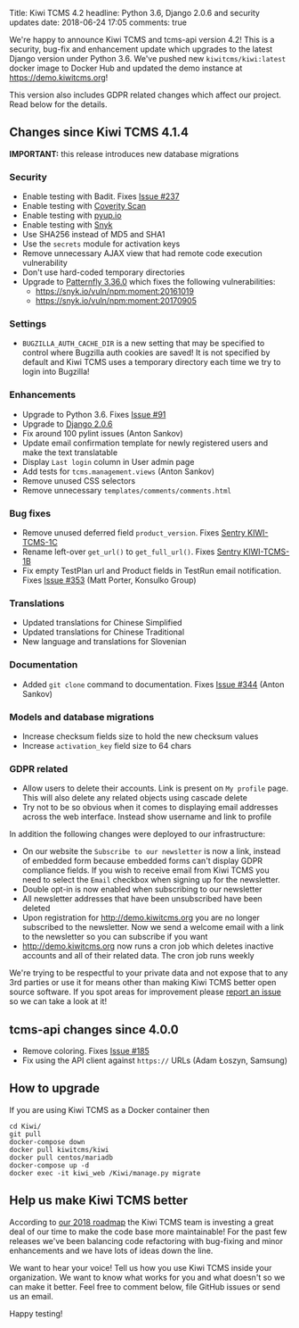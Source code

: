 Title: Kiwi TCMS 4.2
headline: Python 3.6, Django 2.0.6 and security updates
date: 2018-06-24 17:05
comments: true


We're happy to announce Kiwi TCMS and tcms-api version 4.2!
This is a security, bug-fix and enhancement update which upgrades to the latest
Django version under Python 3.6.
We've pushed new `kiwitcms/kiwi:latest` docker image to Docker Hub and updated the
demo instance at <https://demo.kiwitcms.org>!

This version also includes GDPR related changes which affect our project. Read below
for the details.


Changes since Kiwi TCMS 4.1.4
------------------------------

**IMPORTANT:** this release introduces new database migrations

### Security

- Enable testing with Badit. Fixes
  [Issue #237](https://github.com/kiwitcms/Kiwi/issues/237)
- Enable testing with
  [Coverity Scan](https://scan.coverity.com/projects/kiwitcms-kiwi)
- Enable testing with
  [pyup.io](https://pyup.io/repos/github/kiwitcms/Kiwi/)
- Enable testing with
  [Snyk](https://snyk.io/test/github/kiwitcms/Kiwi)
- Use SHA256 instead of MD5 and SHA1
- Use the `secrets` module for activation keys
- Remove unnecessary AJAX view that had remote code execution vulnerability
- Don't use hard-coded temporary directories
- Upgrade to
  [Patternfly 3.36.0](https://github.com/patternfly/patternfly/releases/tag/v3.36.0)
  which fixes the following vulnerabilities:
    - <https://snyk.io/vuln/npm:moment:20161019>
    - <https://snyk.io/vuln/npm:moment:20170905>

### Settings

- `BUGZILLA_AUTH_CACHE_DIR` is a new setting that may be specified to control
  where Bugzilla auth cookies are saved! It is not specified by default and
  Kiwi TCMS uses a temporary directory each time we try to login into Bugzilla!

### Enhancements

- Upgrade to Python 3.6. Fixes
  [Issue #91](https://github.com/kiwitcms/Kiwi/issues/91)
- Upgrade to [Django 2.0.6](https://docs.djangoproject.com/en/2.0/releases/2.0.6/)
- Fix around 100 pylint issues (Anton Sankov)
- Update email confirmation template for newly registered users and make the
  text translatable
- Display `Last login` column in User admin page
- Add tests for `tcms.management.views` (Anton Sankov)
- Remove unused CSS selectors
- Remove unnecessary `templates/comments/comments.html`

### Bug fixes

- Remove unused deferred field `product_version`. Fixes
  [Sentry KIWI-TCMS-1C](https://sentry.io/open-technologies-bulgaria-ltd/kiwi-tcms/issues/523948048/)
- Rename left-over `get_url()` to `get_full_url()`. Fixes
  [Sentry KIWI-TCMS-1B](https://sentry.io/open-technologies-bulgaria-ltd/kiwi-tcms/issues/523855781/)
- Fix empty TestPlan url and Product fields in TestRun email notification. Fixes
  [Issue #353](https://github.com/kiwitcms/Kiwi/issues/353) (Matt Porter, Konsulko Group)


### Translations

- Updated translations for Chinese Simplified
- Updated translations for Chinese Traditional
- New language and translations for Slovenian

### Documentation

- Added `git clone` command to documentation. Fixes
  [Issue #344](https://github.com/kiwitcms/Kiwi/issues/344) (Anton Sankov)

### Models and database migrations

- Increase checksum fields size to hold the new checksum values
- Increase `activation_key` field size to 64 chars

### GDPR related

- Allow users to delete their accounts. Link is present on `My profile` page.
  This will also delete any related objects using cascade delete
- Try not to be so obvious when it comes to displaying email addresses across
  the web interface. Instead show username and link to profile

In addition the following changes were deployed to our infrastructure:

- On our website the `Subscribe to our newsletter` is now a link, instead of
  embedded form because embedded forms can't display GDPR compliance fields.
  If you wish to receive email from Kiwi TCMS you need to select the `Email`
  checkbox when signing up for the newsletter.
- Double opt-in is now enabled when subscribing to our newsletter
- All newsletter addresses that have been unsubscribed have been deleted
- Upon registration for <http://demo.kiwitcms.org> you are no longer subscribed
  to the newsletter. Now we send a welcome email with a link to the newsletter
  so you can subscribe if you want
- <http://demo.kiwitcms.org> now runs a cron job which deletes inactive accounts
  and all of their related data. The cron job runs weekly


We're trying to be respectful to your private data and not expose that to any
3rd parties or use it for means other than making Kiwi TCMS better open source
software. If you spot areas for improvement please
[report an issue](https://github.com/kiwitcms/Kiwi/issues/new) so we can take
a look at it!



tcms-api changes since 4.0.0
----------------------------

- Remove coloring. Fixes
  [Issue #185](https://github.com/kiwitcms/Kiwi/issues/185)
- Fix using the API client against `https://` URLs (Adam Łoszyn, Samsung)



How to upgrade
---------------

If you are using Kiwi TCMS as a Docker container then

    cd Kiwi/
    git pull
    docker-compose down
    docker pull kiwitcms/kiwi
    docker pull centos/mariadb
    docker-compose up -d
    docker exec -it kiwi_web /Kiwi/manage.py migrate


Help us make Kiwi TCMS better
-----------------------------

According to [our 2018 roadmap]({filename}2018-01-22-milestones.markdown) the
Kiwi TCMS team is investing a great deal of our time to make the code base more
maintainable! For the past few releases we've been balancing code refactoring
with bug-fixing and minor enhancements and we have lots of ideas down the line.

We want to hear your voice! Tell us how you use Kiwi TCMS inside your organization.
We want to know what works for you and what doesn't so we can make it better. Feel
free to comment below, file GitHub issues or send us an email.


Happy testing!
